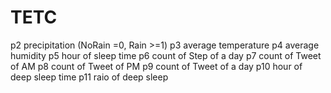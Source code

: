 # TETC

p2 precipitation (NoRain =0, Rain >=1)
p3 average temperature
p4 average humidity
p5 hour of sleep time
p6 count of Step of a day
p7 count of Tweet of AM
p8 count of Tweet of PM
p9 count of Tweet of a day
p10 hour of deep sleep time
p11 raio of deep sleep

